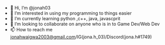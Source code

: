 - 👋 Hi, I’m @jonah03
- 👀 I’m interested in using my programming to things easier
- 🌱 I’m currently learning python ,c++, java, javascprit
- 💞️ I’m looking to collaborate on anyone who is in to Game Dev/Web Dev
- 📫 How to reach me jonahwaigwa2003@gmail.com/IG(jona.h_03)/Discord(jona.h#1749)

<!---
jonah03/jonah03 is a ✨ special ✨ repository because its `README.md` (this file) appears on your GitHub profile.
You can click the Preview link to take a look at your changes.
--->
